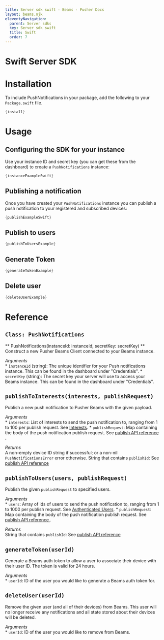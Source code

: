 ```yaml
---
title: Server sdk swift - Beams - Pusher Docs
layout: beams.njk
eleventyNavigation: 
  parent: Server sdks
  key: Server sdk swift
  title: Swift
  order: 7
---
```

# Swift Server SDK
 
# Installation
 
To include PushNotifications in your package, add the following to your `Package.swift` file. 
 
```swift
{install}
```
 
# Usage
 
## Configuring the SDK for your instance
 
Use your instance ID and secret key (you can get these from the dashboard) to create a `PushNotifications` instance: 
 
```swift
{instanceExampleSwift}
```
 
## Publishing a notification
 
Once you have created your `PushNotifications` instance you can publish a push notification to your registered and subscribed devices: 
 
```swift
{publishExampleSwift}
```
 
## Publish to users
 
```swift
{publishToUsersExample}
```
 
## Generate Token
 
```swift
{generateTokenExample}
```
 
## Delete user
 
```swift
{deleteUserExample}
```
 
# Reference
 
## `Class: PushNotifications`
 
** PushNotifications(instanceId: instanceId, secretKey: secretKey) ** 
Construct a new Pusher Beams Client connected to your Beams instance. 
 
*Arguments* <br />  *  `instanceId` (string): The unique identifier for your Push notifications instance. This can be found in the dashboard under "Credentials".  *  `secretKey` (string): The secret key your server will use to access your Beams instance. This can be found in the dashboard under "Credentials".   
 
##  `publishToInterests(interests, publishRequest)` 
 
Publish a new push notification to Pusher Beams with the given payload. 
 
*Arguments* <br />  *  `interests`: List of interests to send the push notification to, ranging from 1 to 100 per publish request. See [Interests](/docs/beams/concepts/interests).  *  `publishRequest`: Map containing the body of the push notification publish request. See [ publish API reference ](/docs/beams/reference/publish-api#request-body) .   
 
*Returns* <br />A non-empty device ID string if successful; or a non-nil `PushNotificationsError` error otherwise. String that contains `publishId`: See [ publish API reference ](/docs/beams/reference/publish-api#success-response-body) 
 
 
## `publishToUsers(users, publishRequest)`
 
Publish the given `publishRequest` to specified users. 
 
*Arguments* <br />  *  `users`: Array of ids of users to send the push notification to, ranging from 1 to 1000 per publish request. See [Authenticated Users](/docs/beams/concepts/users).  *  `publishRequest`: Map containing the body of the push notification publish request. See [ publish API reference ](/docs/beams/reference/publish-api#request-body) .   
 
*Returns* <br /> String that contains `publishId`: See [ publish API reference ](/docs/beams/reference/publish-api#success-response-body) 
 
## `generateToken(userId)`
 
Generate a Beams auth token to allow a user to associate their device with their user ID. The token is valid for 24 hours. 
 
*Arguments* <br />  *  `userId`: ID of the user you would like to generate a Beams auth token for.   
 
## `deleteUser(userId)`
 
Remove the given user (and all of their devices) from Beams. This user will no longer receive any notifications and all state stored about their devices will be deleted. 
 
*Arguments* <br />  *  `userId`: ID of the user you would like to remove from Beams.   

